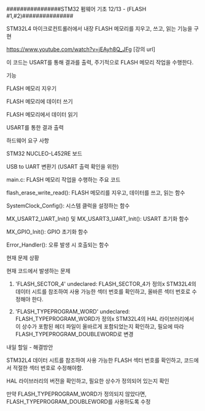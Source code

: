################STM32 펌웨어 기초 12/13 - (FLASH #1,#2)###############

STM32L4 마이크로컨트롤러에서 내장 FLASH 메모리를 지우고, 쓰고, 읽는 기능을 구현

https://www.youtube.com/watch?v=jEAyh8Q_JFg [강의 url]

이 코드는 USART를 통해 결과를 출력, 주기적으로 FLASH 메모리 작업을 수행한다.

기능

FLASH 메모리 지우기

FLASH 메모리에 데이터 쓰기

FLASH 메모리에서 데이터 읽기

USART를 통한 결과 출력

하드웨어 요구 사항

STM32 NUCLEO-L452RE 보드

USB to UART 변환기 (USART 출력 확인을 위한)


main.c: FLASH 메모리 작업을 수행하는 주요 코드

flash_erase_write_read(): FLASH 메모리를 지우고, 데이터를 쓰고, 읽는 함수

SystemClock_Config(): 시스템 클럭을 설정하는 함수

MX_USART2_UART_Init() 및 MX_USART3_UART_Init(): USART 초기화 함수

MX_GPIO_Init(): GPIO 초기화 함수

Error_Handler(): 오류 발생 시 호출되는 함수

현재 문제 상황

현재 코드에서 발생하는 문제

1. 'FLASH_SECTOR_4' undeclared:
FLASH_SECTOR_4가 정의x STM32L4의 데이터 시트를 참조하여 사용 가능한 섹터 번호를 확인하고, 올바른 섹터 번호로 수정해야 한다.


2. 'FLASH_TYPEPROGRAM_WORD' undeclared:
FLASH_TYPEPROGRAM_WORD가 정의x STM32L4의 HAL 라이브러리에서 이 상수가 포함된 헤더 파일이 올바르게 포함되었는지 확인하고, 필요에 따라 FLASH_TYPEPROGRAM_DOUBLEWORD로 변경


내일 할일 - 해결방안

STM32L4 데이터 시트를 참조하여 사용 가능한 FLASH 섹터 번호를 확인하고, 코드에서 적절한 섹터 번호로 수정해야함.

HAL 라이브러리의 버전을 확인하고, 필요한 상수가 정의되어 있는지 확인

만약 FLASH_TYPEPROGRAM_WORD가 정의되지 않았다면, FLASH_TYPEPROGRAM_DOUBLEWORD를 사용하도록 수정

